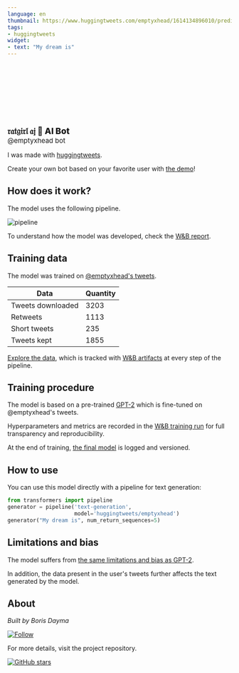 ```yaml
---
language: en
thumbnail: https://www.huggingtweets.com/emptyxhead/1614134896010/predictions.png
tags:
- huggingtweets
widget:
- text: "My dream is"
---
```


<div>
<div style="width: 132px; height:132px; border-radius: 50%; background-size: cover; background-image: url('https://pbs.twimg.com/profile_images/1359647366177902593/uClgEeLG_400x400.jpg')">
</div>
<div style="margin-top: 8px; font-size: 19px; font-weight: 800">𝔯𝔞𝔱𝔤𝔦𝔯𝔩 𝔞𝔧 🤖 AI Bot </div>
<div style="font-size: 15px">@emptyxhead bot</div>
</div>

I was made with [huggingtweets](https://github.com/borisdayma/huggingtweets).

Create your own bot based on your favorite user with [the demo](https://colab.research.google.com/github/borisdayma/huggingtweets/blob/master/huggingtweets-demo.ipynb)!

## How does it work?

The model uses the following pipeline.

![pipeline](https://github.com/borisdayma/huggingtweets/blob/master/img/pipeline.png?raw=true)

To understand how the model was developed, check the [W&B report](https://app.wandb.ai/wandb/huggingtweets/reports/HuggingTweets-Train-a-model-to-generate-tweets--VmlldzoxMTY5MjI).

## Training data

The model was trained on [@emptyxhead's tweets](https://twitter.com/emptyxhead).

| Data | Quantity |
| --- | --- |
| Tweets downloaded | 3203 |
| Retweets | 1113 |
| Short tweets | 235 |
| Tweets kept | 1855 |

[Explore the data](https://wandb.ai/wandb/huggingtweets/runs/2z2itdev/artifacts), which is tracked with [W&B artifacts](https://docs.wandb.com/artifacts) at every step of the pipeline.

## Training procedure

The model is based on a pre-trained [GPT-2](https://huggingface.co/gpt2) which is fine-tuned on @emptyxhead's tweets.

Hyperparameters and metrics are recorded in the [W&B training run](https://wandb.ai/wandb/huggingtweets/runs/240g8bph) for full transparency and reproducibility.

At the end of training, [the final model](https://wandb.ai/wandb/huggingtweets/runs/240g8bph/artifacts) is logged and versioned.

## How to use

You can use this model directly with a pipeline for text generation:

```python
from transformers import pipeline
generator = pipeline('text-generation',
                     model='huggingtweets/emptyxhead')
generator("My dream is", num_return_sequences=5)
```

## Limitations and bias

The model suffers from [the same limitations and bias as GPT-2](https://huggingface.co/gpt2#limitations-and-bias).

In addition, the data present in the user's tweets further affects the text generated by the model.

## About

*Built by Boris Dayma*

[![Follow](https://img.shields.io/twitter/follow/borisdayma?style=social)](https://twitter.com/intent/follow?screen_name=borisdayma)

For more details, visit the project repository.

[![GitHub stars](https://img.shields.io/github/stars/borisdayma/huggingtweets?style=social)](https://github.com/borisdayma/huggingtweets)
